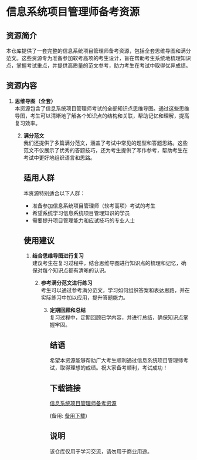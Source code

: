 # 信息系统项目管理师备考资源

## 资源简介
本仓库提供了一套完整的信息系统项目管理师备考资源，包括全套思维导图和满分范文。这些资源专为准备参加软考高项的考生设计，旨在帮助考生系统地梳理知识点，掌握考试重点，并提供高质量的范文参考，助力考生在考试中取得优异成绩。

## 资源内容
1. **思维导图（全套）**  
   本资源包含了信息系统项目管理师考试的全部知识点思维导图。通过这些思维导图，考生可以清晰地了解各个知识点的结构和关联，帮助记忆和理解，提高复习效率。

   2. **满分范文**  
      我们还提供了多篇满分范文，涵盖了考试中常见的题型和答题思路。这些范文不仅展示了优秀的答题技巧，还为考生提供了写作参考，帮助考生在考试中更好地组织语言和思路。

      ## 适用人群
      本资源特别适合以下人群：
      - 准备参加信息系统项目管理师（软考高项）考试的考生
      - 希望系统学习信息系统项目管理知识的学员
      - 需要提升项目管理能力和应试技巧的专业人士

      ## 使用建议
      1. **结合思维导图进行复习**  
         建议考生在复习过程中，结合思维导图进行知识点的梳理和记忆，确保对每个知识点都有清晰的认识。

         2. **参考满分范文进行练习**  
            考生可以通过参考满分范文，学习如何组织答案和表达思路，并在实际练习中加以应用，提升答题能力。

            3. **定期回顾和总结**  
               复习过程中，定期回顾已学内容，并进行总结，确保知识点掌握牢固。

               ## 结语
               希望本资源能够帮助广大考生顺利通过信息系统项目管理师考试，取得理想的成绩。祝大家备考顺利，考试成功！

               ## 下载链接
               [信息系统项目管理师备考资源](https://pan.quark.cn/s/41292eab585f) 

               (备用: [备用下载](https://pan.baidu.com/s/1AKo4ZOD6S9G0HPNXggjV_Q?pwd=1234))

               ## 说明

               该仓库仅用于学习交流，请勿用于商业用途。
